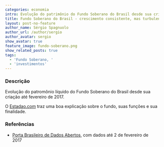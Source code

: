 ```yaml
---
categories: economia
intro: Evolução do patrimônio do Fundo Soberano do Brasil desde sua criação
title: Fundo Soberano do Brasil - crescimento consistente, mas turbulento de 2011 a 2013
layout: post-no-feature
author_name: Sérgio Spagnuolo
author_url: /author/sergio
author_avatar: sergio
show_avatar: true
feature_image: fundo-soberano.png
show_related_posts: true
tags:
  - 'Fundo Soberano, '
  - 'investimentos'
---
```




### Descrição

Evolução do patromônio líquido do Fundo Soberano do Brasil desde sua criação até fevereiro de 2017.

O [Estadao.com](http://economia.estadao.com.br/noticias/negocios,entenda-o-fundo-soberano-do-brasil,7156e) traz uma boa explicação sobre o fundo, suas funções e sua finalidade.


### Referências


- [Porta Brasileiro de Dados Abertos](http://dados.gov.br/dataset/fundo-soberano-do-brasil/resource/7f61f290-cfc5-40e4-97a7-0e45b8b750d4), com dados até 2 de fevereiro de 2017
